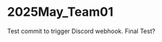 <!-- Webhook test: commit 06 -->
<!-- Webhook test: May 9 -->
# 2025May_Team01
Test commit to trigger Discord webhook.
Final Test?
